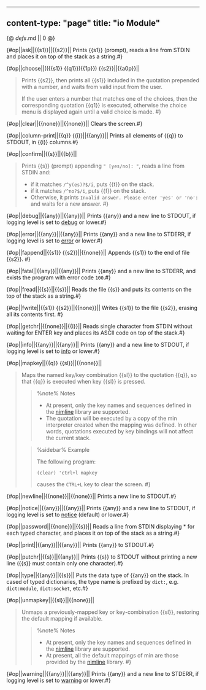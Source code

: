 -----
content-type: "page"
title: "io Module"
-----
{@ _defs_.md || 0 @}

{#op||ask||{{s1}}||{{s2}}||
Prints {{s1}} (prompt), reads a line from STDIN and places it on top of the stack as a string.#}

{#op||choose||(({{s1}} {{q1}}){{1p}}) {{s2}}||{{a0p}}||
> Prints {{s2}}, then prints all {{s1}} included in the quotation prepended with a number, and waits from valid input from the user.
> 
> If the user enters a number that matches one of the choices, then the corresponding quotation {{q1}} is executed, otherwise the choice menu is displayed again until a valid choice is made. #}

{#op||clear||{{none}}||{{none}}||
Clears the screen.#}
 
{#op||column-print||{{q}} {{i}}||{{any}}||
Prints all elements of {{q}} to STDOUT, in {{i}} columns.#}

{#op||confirm||{{s}}||{{b}}||
> Prints {{s}} (prompt) appending `" [yes/no]: "`, reads a line from STDIN and:
> 
>  * if it matches `/^y(es)?$/i`, puts {{t}} on the stack.
>  * if it matches `/^no?$/i`, puts {{f}} on the stack. 
>  * Otherwise, it prints `Invalid answer. Please enter 'yes' or 'no': ` and waits for a new answer. #}

{#op||debug||{{any}}||{{any}}||
Prints {{any}} and a new line to STDOUT, if logging level is set to [debug](class:kwd) or lower.#}

{#op||error||{{any}}||{{any}}||
Prints {{any}} and a new line to STDERR, if logging level is set to [error](class:kwd) or lower.#}

{#op||fappend||{{s1}} {{s2}}||{{none}}||
Appends {{s1}} to the end of file {{s2}}. #} 

{#op||fatal||{{any}}||{{any}}||
Prints {{any}} and a new line to STDERR, and exists the program with error code `100`.#}

{#op||fread||{{s}}||{{s}}||
Reads the file {{s}} and puts its contents on the top of the stack as a string.#}

{#op||fwrite||{{s1}} {{s2}}||{{none}}||
Writes {{s1}} to the file {{s2}}, erasing all its contents first. #}

{#op||getchr||{{none}}||{{i}}||
Reads single character from STDIN without waiting for ENTER key and places its ASCII code on top of the stack.#}

{#op||info||{{any}}||{{any}}||
Prints {{any}} and a new line to STDOUT, if logging level is set to [info](class:kwd) or lower.#}

{#op||mapkey||{{q}} {{sl}}||{{none}}||
> Maps the named key/key combination {{sl}} to the quotation {{q}}, so that {{q}} is executed when key {{sl}} is pressed. 
>
> > %note%
> > Notes
> >
> > * At present, only the key names and sequences defined in the [nimline](https://h3rald.com/nimline/nimline.html) library are supported.
> > * The quotation will be executed by a copy of the min interpreter created when the mapping was defined. In other words, quotations executed by key bindings will not affect the current stack.
> 
> > %sidebar%
> > Example
> > 
> > The following program:
> > 
> >     (clear) 'ctrl+l mapkey 
> > 
> > causes the `CTRL+L` key to clear the screen. #}

{#op||newline||{{none}}||{{none}}||
Prints a new line to STDOUT.#}

{#op||notice||{{any}}||{{any}}||
Prints {{any}} and a new line to STDOUT, if logging level is set to [notice](class:kwd) (default) or lower.#}

{#op||password||{{none}}||{{s}}||
Reads a line from STDIN displaying \* for each typed character, and places it on top of the stack as a string.#}

{#op||print||{{any}}||{{any}}||
Prints {{any}} to STDOUT.#}

{#op||putchr||{{s}}||{{any}}||
Prints {{s}} to STDOUT without printing a new line ({{s}} must contain only one character).#}

{#op||type||{{any}}||{{s}}||
Puts the data type of {{any}} on the stack. In cased of typed dictionaries, the type name is prefixed by `dict:`, e.g. `dict:module`, `dict:socket`, etc.#}

{#op||unmapkey||{{sl}}||{{none}}||
> Unmaps a previously-mapped key or key-combination {{sl}}, restoring the default mapping if available.
>
> > %note%
> > Notes
> >
> > * At present, only the key names and sequences defined in the [nimline](https://h3rald.com/nimline/nimline.html) library are supported.
> > * At present, all the default mappings of min are those provided by the [nimline](https://h3rald.com/nimline/nimline.html) library.
 #}

{#op||warning||{{any}}||{{any}}||
Prints {{any}} and a new line to STDERR, if logging level is set to [warning](class:kwd) or lower.#}

